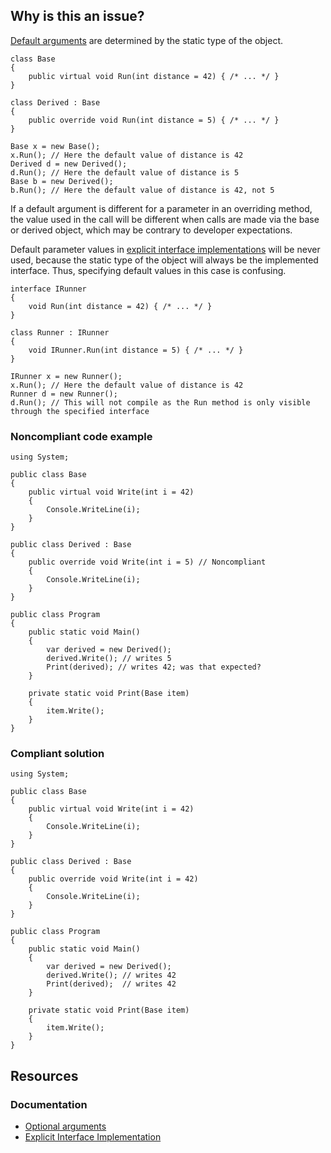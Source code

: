 ## Why is this an issue?

[Default
arguments](https://learn.microsoft.com/en-us/dotnet/csharp/programming-guide/classes-and-structs/named-and-optional-arguments#optional-arguments) are determined by the static type of the object.

    class Base
    {
        public virtual void Run(int distance = 42) { /* ... */ }
    }
    
    class Derived : Base
    {
        public override void Run(int distance = 5) { /* ... */ }
    }
    
    Base x = new Base();
    x.Run(); // Here the default value of distance is 42
    Derived d = new Derived();
    d.Run(); // Here the default value of distance is 5
    Base b = new Derived();
    b.Run(); // Here the default value of distance is 42, not 5

If a default argument is different for a parameter in an overriding method, the value used in the call will be different when calls are made via
the base or derived object, which may be contrary to developer expectations.

Default parameter values in [explicit interface
implementations](https://learn.microsoft.com/en-us/dotnet/csharp/programming-guide/interfaces/explicit-interface-implementation) will be never used, because the static type of the object will always be the implemented interface. Thus, specifying default
values in this case is confusing.

    interface IRunner
    {
        void Run(int distance = 42) { /* ... */ }
    }
    
    class Runner : IRunner
    {
        void IRunner.Run(int distance = 5) { /* ... */ }
    }
    
    IRunner x = new Runner();
    x.Run(); // Here the default value of distance is 42
    Runner d = new Runner();
    d.Run(); // This will not compile as the Run method is only visible through the specified interface

### Noncompliant code example

    using System;
    
    public class Base
    {
        public virtual void Write(int i = 42)
        {
            Console.WriteLine(i);
        }
    }
    
    public class Derived : Base
    {
        public override void Write(int i = 5) // Noncompliant
        {
            Console.WriteLine(i);
        }
    }
    
    public class Program
    {
        public static void Main()
        {
            var derived = new Derived();
            derived.Write(); // writes 5
            Print(derived); // writes 42; was that expected?
        }
    
        private static void Print(Base item)
        {
            item.Write();
        }
    }

### Compliant solution

    using System;
    
    public class Base
    {
        public virtual void Write(int i = 42)
        {
            Console.WriteLine(i);
        }
    }
    
    public class Derived : Base
    {
        public override void Write(int i = 42)
        {
            Console.WriteLine(i);
        }
    }
    
    public class Program
    {
        public static void Main()
        {
            var derived = new Derived();
            derived.Write(); // writes 42
            Print(derived);  // writes 42
        }
    
        private static void Print(Base item)
        {
            item.Write();
        }
    }

## Resources

### Documentation

-   [Optional arguments](https://learn.microsoft.com/en-us/dotnet/csharp/programming-guide/classes-and-structs/named-and-optional-arguments#optional-arguments)
-   [Explicit Interface
  Implementation](https://learn.microsoft.com/en-us/dotnet/csharp/programming-guide/interfaces/explicit-interface-implementation)
